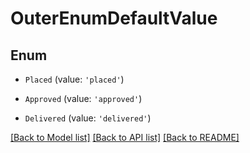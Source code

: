# OuterEnumDefaultValue


## Enum

* `Placed` (value: `'placed'`)

* `Approved` (value: `'approved'`)

* `Delivered` (value: `'delivered'`)

[[Back to Model list]](../README.md#documentation-for-models) [[Back to API list]](../README.md#documentation-for-api-endpoints) [[Back to README]](../README.md)
